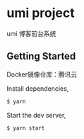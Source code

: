 # umi project
umi 博客前台系统
## Getting Started

Docker镜像仓库：腾讯云

Install dependencies,

```bash
$ yarn
```

Start the dev server,

```bash
$ yarn start
```
